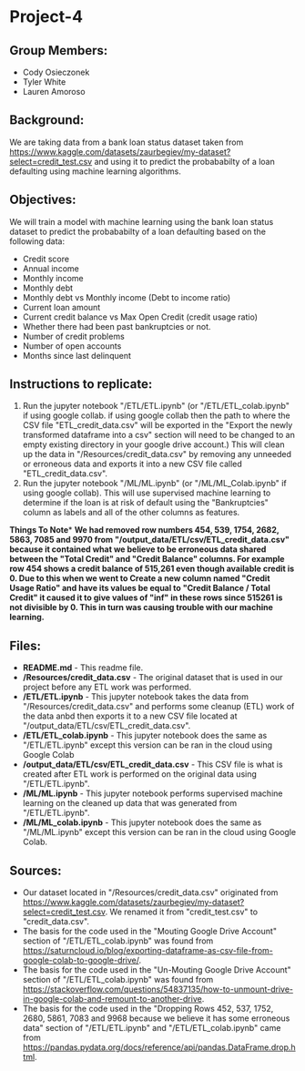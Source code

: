 # Project-4
## **Group Members:**
- Cody Osieczonek
- Tyler White
- Lauren Amoroso

## **Background:**
We are taking data from a bank loan status dataset taken from https://www.kaggle.com/datasets/zaurbegiev/my-dataset?select=credit_test.csv and using it to predict the probababilty of a loan defaulting using machine learning algorithms.

## **Objectives:**
We will train a model with machine learning using the bank loan status dataset to predict the probababilty of a loan defaulting based on the following data:
- Credit score
- Annual income
- Monthly income
- Monthly debt
- Monthly debt vs Monthly income (Debt to income ratio)
- Current loan amount
- Current credit balance vs Max Open Credit (credit usage ratio)
- Whether there had been past bankruptcies or not.
- Number of credit problems
- Number of open accounts
- Months since last delinquent

## **Instructions to replicate:**
1. Run the jupyter notebook "/ETL/ETL.ipynb" (or "/ETL/ETL_colab.ipynb" if using google collab. if using google collab then the path to where the CSV file "ETL_credit_data.csv" will be exported in the "Export the newly transformed dataframe into a csv" section will need to be changed to an empty existing directory in your google drive account.) This will clean up the data in "/Resources/credit_data.csv" by removing any unneeded or erroneous data and exports it into a new CSV file called "ETL_credit_data.csv".
2. Run the jupyter notebook "/ML/ML.ipynb" (or "/ML/ML_Colab.ipynb" if using google collab). This will use supervised machine learning to determine if the loan is at risk of default using the "Bankruptcies" column as labels and all of the other columns as features.

**Things To Note***
**We had removed row numbers 454, 539, 1754, 2682, 5863, 7085 and 9970 from "/output_data/ETL/csv/ETL_credit_data.csv" because it contained what we believe to be erroneous data shared between the "Total Credit" and "Credit Balance" columns. For example row 454 shows a credit balance of 515,261 even though available credit is 0. Due to this when we went to Create a new column named "Credit Usage Ratio" and have its values be equal to "Credit Balance / Total Credit" it caused it to give values of "inf" in these rows since 515261 is not divisible by 0. This in turn was causing trouble with our machine learning.**

## **Files:**
- **README.md** - This readme file.
- **/Resources/credit_data.csv** - The original dataset that is used in our project before any ETL work was performed.
- **/ETL/ETL.ipynb** - This jupyter notebook takes the data from "/Resources/credit_data.csv" and performs some cleanup (ETL) work of the data anbd then exports it to a new CSV file located at "/output_data/ETL/csv/ETL_credit_data.csv".
- **/ETL/ETL_colab.ipynb** - This jupyter notebook does the same as "/ETL/ETL.ipynb" except this version can be ran in the cloud using Google Colab
- **/output_data/ETL/csv/ETL_credit_data.csv** - This CSV file is what is created after ETL work is performed on the original data using "/ETL/ETL.ipynb".
- **/ML/ML.ipynb** - This jupyter notebook performs supervised machine learning on the cleaned up data that was generated from "/ETL/ETL.ipynb".
- **/ML/ML_colab.ipynb** - This jupyter notebook does the same as "/ML/ML.ipynb" except this version can be ran in the cloud using Google Colab.

## **Sources:**
- Our dataset located in "/Resources/credit_data.csv" originated from https://www.kaggle.com/datasets/zaurbegiev/my-dataset?select=credit_test.csv. We renamed it from "credit_test.csv" to "credit_data.csv".
- The basis for the code used in the "Mouting Google Drive Account" section of "/ETL/ETL_colab.ipynb" was found from https://saturncloud.io/blog/exporting-dataframe-as-csv-file-from-google-colab-to-google-drive/.
- The basis for the code used in the "Un-Mouting Google Drive Account" section of "/ETL/ETL_colab.ipynb" was found from https://stackoverflow.com/questions/54837135/how-to-unmount-drive-in-google-colab-and-remount-to-another-drive.
- The basis for the code used in the "Dropping Rows 452, 537, 1752, 2680, 5861, 7083 and 9968 because we believe it has some erroneous data" section of "/ETL/ETL.ipynb" and "/ETL/ETL_colab.ipynb" came from https://pandas.pydata.org/docs/reference/api/pandas.DataFrame.drop.html.